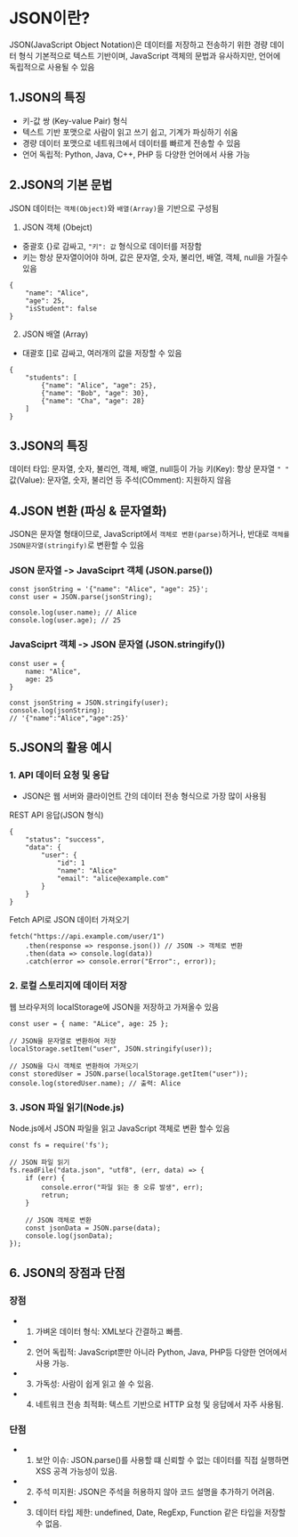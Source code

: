 # JSON이란?

JSON(JavaScript Object Notation)은 데이터를 저장하고 전송하기 위한 경량 데이터 형식
기본적으로 텍스트 기반이며, JavaScript 객체의 문법과 유사하지만, 언어에 독립적으로 사용될 수 있음

## 1.JSON의 특징

-   키-값 쌍 (Key-value Pair) 형식
-   텍스트 기반 포맷으로 사람이 읽고 쓰기 쉽고, 기계가 파싱하기 쉬움
-   경량 데이터 포맷으로 네트워크에서 데이터를 빠르게 전송할 수 있음
-   언어 독립적: Python, Java, C++, PHP 등 다양한 언어에서 사용 가능

## 2.JSON의 기본 문법

JSON 데이터는 `객체(Object)`와 `배열(Array)`을 기반으로 구성됨

1. JSON 객체 (Obejct)

-   중괄호 {}로 감싸고, `"키": 값` 형식으로 데이터를 저장함
-   키는 항상 문자열이어야 하며, 값은 문자열, 숫자, 불리언, 배열, 객체, null을 가질수 있음

```
{
    "name": "Alice",
    "age": 25,
    "isStudent": false
}
```

2. JSON 배열 (Array)

-   대괄호 []로 감싸고, 여러개의 값을 저장할 수 있음

```
{
    "students": [
        {"name": "Alice", "age": 25},
        {"name": "Bob", "age": 30},
        {"name": "Cha", "age": 28}
    ]
}
```

## 3.JSON의 특징

데이터 타입: 문자열, 숫자, 불리언, 객체, 배열, null등이 가능
키(Key): 항상 문자열 `" "`
값(Value): 문자열, 숫자, 불리언 등
주석(COmment): 지원하지 않음

## 4.JSON 변환 (파싱 & 문자열화)

JSON은 문자열 형태이므로, JavaScript에서 `객체로 변환(parse)`하거나,
반대로 `객체를 JSON문자열(stringify)`로 변환할 수 있음

### JSON 문자열 -> JavaSciprt 객체 (JSON.parse())

```
const jsonString = '{"name": "Alice", "age": 25}';
const user = JSON.parse(jsonString);

console.log(user.name); // Alice
console.log(user.age); // 25
```

### JavaSciprt 객체 -> JSON 문자열 (JSON.stringify())

```
const user = {
    name: "Alice",
    age: 25
}

const jsonString = JSON.stringify(user);
console.log(jsonString);
// '{"name":"Alice","age":25}'
```

## 5.JSON의 활용 예시

### 1. API 데이터 요청 및 응답

-   JSON은 웹 서버와 클라이언트 간의 데이터 전송 형식으로 가장 많이 사용됨

REST API 응답(JSON 형식)

```
{
    "status": "success",
    "data": {
        "user": {
            "id": 1
            "name": "Alice"
            "email": "alice@example.com"
        }
    }
}
```

Fetch API로 JSON 데이터 가져오기

```
fetch("https://api.example.com/user/1")
    .then(response => response.json()) // JSON -> 객체로 변환
    .then(data => console.log(data))
    .catch(error => console.error("Error":, error));
```

### 2. 로컬 스토리지에 데이터 저장

웹 브라우저의 localStorage에 JSON을 저장하고 가져올수 있음

```
const user = { name: "ALice", age: 25 };

// JSON을 문자열로 변환하여 저장
localStorage.setItem("user", JSON.stringify(user));

// JSON을 다시 객체로 변환하여 가져오기
const storedUser = JSON.parse(localStorage.getItem("user"));
console.log(storedUser.name); // 출력: Alice
```

### 3. JSON 파일 읽기(Node.js)

Node.js에서 JSON 파일을 읽고 JavaScript 객체로 변환 할수 있음

```
const fs = require('fs');

// JSON 파일 읽기
fs.readFile("data.json", "utf8", (err, data) => {
    if (err) {
        console.error("파일 읽는 중 오류 발생", err);
        retrun;
    }

    // JSON 객체로 변환
    const jsonData = JSON.parse(data);
    console.log(jsonData);
});
```

## 6. JSON의 장점과 단점

### 장점

-   1. 가벼온 데이터 형식: XML보다 간결하고 빠름.
-   2. 언어 독립적: JavaScript뿐만 아니라 Python, Java, PHP등 다양한 언어에서 사용 가능.
-   3. 가독성: 사람이 쉽게 읽고 쓸 수 있음.
-   4. 네트워크 전송 최적화: 텍스트 기반으로 HTTP 요청 및 응답에서 자주 사용됨.

### 단점

-   1. 보안 이슈: JSON.parse()를 사용할 떄 신뢰할 수 없는 데이터를 직접 실행하면 XSS 공격 가능성이 있음.
-   2. 주석 미지원: JSON은 주석을 허용하지 않아 코드 설명을 추가하기 어려움.
-   3. 데이터 타입 제한: undefined, Date, RegExp, Function 같은 타입을 저장할 수 없음.
